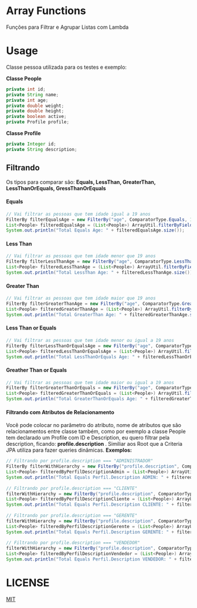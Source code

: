 # Array Functions 
Funções para Filtrar e Agrupar Listas com Lambda

# Usage
Classe pessoa utilizada para os testes e exemplo:

<b> Classe People </b>
```java
private int id;
private String name;
private int age;
private double weight;
private double height;
private boolean active;
private Profile profile;
```

<b> Classe Profile </b>
```java
private Integer id;
private String description;
```

## Filtrando
Os tipos para comparar são: <b> Equals, LessThan, GreaterThan, LessThanOrEquals, GressThanOrEquals </b>

#### Equals
```java
// Vai filtrar as pessoas que tem idade igual a 19 anos
FilterBy filterEqualsAge = new FilterBy("age", ComparatorType.Equals, 19);
List<People> filteredEqualsAge = (List<People>) ArrayUtil.filterByFields(peoples, filterEqualsAge);
System.out.println("Total Equals Age: " + filteredEqualsAge.size());
```

#### Less Than
```java
// Vai filtrar as pessoas que tem idade menor que 19 anos
FilterBy filterLessThanAge = new FilterBy("age", ComparatorType.LessThan, 19);
List<People> filteredLessThanAge = (List<People>) ArrayUtil.filterByFields(peoples, filterLessThanAge);
System.out.println("Total LessThan Age: " + filteredLessThanAge.size());
```

#### Greater Than
```java
// Vai filtrar as pessoas que tem idade maior que 19 anos
FilterBy filterGreaterThanAge = new FilterBy("age", ComparatorType.GreaterThan, 19);
List<People> filteredGreaterThanAge = (List<People>) ArrayUtil.filterByFields(peoples, filterGreaterThanAge);
System.out.println("Total GreaterThan Age: " + filteredGreaterThanAge.size());
```

#### Less Than or Equals
```java
// Vai filtrar as pessoas que tem idade menor ou igual a 19 anos
FilterBy filterLessThanOrEqualsAge = new FilterBy("age", ComparatorType.LessThanOrEquals, 19);
List<People> filteredLessThanOrEqualsAge = (List<People>) ArrayUtil.filterByFields(peoples, filterLessThanOrEqualsAge);
System.out.println("Total LessThanOrEquals Age: " + filteredLessThanOrEqualsAge.size());
```

#### Greather Than or Equals
```java
// Vai filtrar as pessoas que tem idade maior ou igual a 19 anos
FilterBy filterGreaterThanOrEquals = new FilterBy("age", ComparatorType.GreaterThanOrEquals, 19);
List<People> filteredGreaterThanOrEquals = (List<People>) ArrayUtil.filterByFields(peoples, filterGreaterThanOrEquals);
System.out.println("Total GreaterThanOrEquals Age: " + filteredGreaterThanOrEquals.size());
```

#### Filtrando com Atributos de Relacionamento
Você pode colocar no parâmetro do atributo, nome de atributos que são relacionamentos entre classe também, como por exemplo a classe People tem declarado um Profile com ID e Description, eu quero filtrar pela description, ficando: <b> profile.description </b>. Similiar aos Root que a Criteria JPA utiliza para fazer queries dinâmicas.
<b> Exemplos: </b>
```java
// Filtrando por profile.description === "ADMINISTRADOR"
FilterBy filterWithHierarchy = new FilterBy("profile.description", ComparatorType.Equals, ProfileType.Administrador.toString());
List<People> filteredByPerfilDescriptionAdmin = (List<People>) ArrayUtil.filterByFields(peoples, filterWithHierarchy);
System.out.println("Total Equals Perfil.Description ADMIN: " + filteredByPerfilDescriptionAdmin.size());
			
// Filtrando por profile.description === "CLIENTE"
filterWithHierarchy = new FilterBy("profile.description", ComparatorType.Equals, ProfileType.Cliente.toString());
List<People> filteredByPerfilDescriptionCliente = (List<People>) ArrayUtil.filterByFields(peoples, filterWithHierarchy);
System.out.println("Total Equals Perfil.Description CLIENTE: " + filteredByPerfilDescriptionCliente.size());
		
// Filtrando por profile.description === "GERENTE"
filterWithHierarchy = new FilterBy("profile.description", ComparatorType.Equals, ProfileType.Gerente.toString());
List<People> filteredByPerfilDescriptionGerente = (List<People>) ArrayUtil.filterByFields(peoples, filterWithHierarchy);
System.out.println("Total Equals Perfil.Description GERENTE: " + filteredByPerfilDescriptionGerente.size());
			
// Filtrando por profile.description === "VENDEDOR"
filterWithHierarchy = new FilterBy("profile.description", ComparatorType.Equals, ProfileType.Vendedor.toString());
List<People> filteredByPerfilDescriptionVendedor = (List<People>) ArrayUtil.filterByFields(peoples, filterWithHierarchy);
System.out.println("Total Equals Perfil.Description VENDEDOR: " + filteredByPerfilDescriptionVendedor.size());
```

# LICENSE
[MIT](https://github.com/rafawhitee/array-functions/blob/master/LICENSE.txt)
